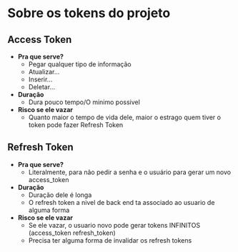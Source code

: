 # Sobre os tokens do projeto
## Access Token
- **Pra que serve?**
    * Pegar qualquer tipo de informação
    * Atualizar...
    * Inserir...
    * Deletar...
- **Duração**
    * Dura pouco tempo/O minimo possivel
- **Risco se ele vazar**
    * Quanto maior o tempo de vida dele, maior o estrago quem tiver o token pode fazer
Refresh Token

## Refresh Token
- **Pra que serve?**
    * Literalmente, para não pedir a senha e o usuário para gerar um novo access_token
- **Duração**
    * Duração dele é longa
    * O refresh token a nivel de back end ta associado ao usuario de alguma forma
- **Risco se ele vazar**
    * Se ele vazar, o usuario novo pode gerar tokens INFINITOS (access_token refresh_token)
    * Precisa ter alguma forma de invalidar os refresh tokens


